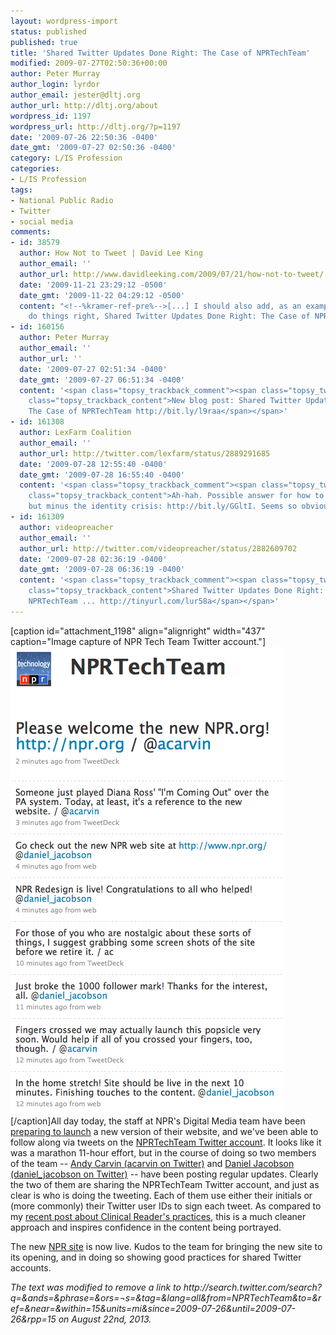 ```yaml
---
layout: wordpress-import
status: published
published: true
title: 'Shared Twitter Updates Done Right: The Case of NPRTechTeam'
modified: 2009-07-27T02:50:36+00:00
author: Peter Murray
author_login: lyrdor
author_email: jester@dltj.org
author_url: http://dltj.org/about
wordpress_id: 1197
wordpress_url: http://dltj.org/?p=1197
date: '2009-07-26 22:50:36 -0400'
date_gmt: '2009-07-27 02:50:36 -0400'
category: L/IS Profession
categories:
- L/IS Profession
tags:
- National Public Radio
- Twitter
- social media
comments:
- id: 38579
  author: How Not to Tweet | David Lee King
  author_email: ''
  author_url: http://www.davidleeking.com/2009/07/21/how-not-to-tweet/
  date: '2009-11-21 23:29:12 -0500'
  date_gmt: '2009-11-22 04:29:12 -0500'
  content: "<!--%kramer-ref-pre%-->[...] I should also add, as an example of how to
    do things right, Shared Twitter Updates Done Right: The Case of NPRTechTeam [...]<!--%kramer-ref-post%-->"
- id: 160156
  author: Peter Murray
  author_email: ''
  author_url: ''
  date: '2009-07-27 02:51:34 -0400'
  date_gmt: '2009-07-27 06:51:34 -0400'
  content: '<span class="topsy_trackback_comment"><span class="topsy_twitter_username"><span
    class="topsy_trackback_content">New blog post: Shared Twitter Updates Done Right:
    The Case of NPRTechTeam http://bit.ly/l9raa</span></span>'
- id: 161308
  author: LexFarm Coalition
  author_email: ''
  author_url: http://twitter.com/lexfarm/status/2889291685
  date: '2009-07-28 12:55:40 -0400'
  date_gmt: '2009-07-28 16:55:40 -0400'
  content: '<span class="topsy_trackback_comment"><span class="topsy_twitter_username"><span
    class="topsy_trackback_content">Ah-hah. Possible answer for how to tweet as @lexfarm
    but minus the identity crisis: http://bit.ly/GGltI. Seems so obvious. / @lbjay</span></span>'
- id: 161309
  author: videopreacher
  author_email: ''
  author_url: http://twitter.com/videopreacher/status/2882609702
  date: '2009-07-28 02:36:19 -0400'
  date_gmt: '2009-07-28 06:36:19 -0400'
  content: '<span class="topsy_trackback_comment"><span class="topsy_twitter_username"><span
    class="topsy_trackback_content">Shared Twitter Updates Done Right: The Case of
    NPRTechTeam ... http://tinyurl.com/lur58a</span></span>'
---
```

<p>[caption id="attachment_1198" align="alignright" width="437" caption="Image capture of NPR Tech Team Twitter account."]<span class="removed_link" title="http://search.twitter.com/search?q=&amp;ands=&amp;phrase=&amp;ors=&amp;nots=&amp;tag=&amp;lang=all&amp;from=NPRTechTeam&amp;to=&amp;ref=&amp;near=&amp;within=15&amp;units=mi&amp;since=2009-07-26&amp;until=2009-07-26&amp;rpp=15"><img src="/assets/images/2009/07/NPRTechTeam.png" alt="Image capture of NPR Tech Team Twitter account." title="NPRTechTeam" width="437" height="747" class="size-full wp-image-1198" /></span>[/caption]All day today, the staff at NPR's Digital Media team have been <a href="http://www.npr.org/blogs/inside/2009/07/coming_soon_a_brand_new_nprorg.html" title="NPR: Coming Soon: A Brand New NPR.org">preparing to launch</a> a new version of their website, and we've been able to follow along via tweets on the <a href="http://twitter.com/nprtechteam" title="http://twitter.com/nprtechteam">NPRTechTeam Twitter account</a>.  It looks like it was a marathon 11-hour effort, but in the course of doing so two members of the team -- <a href="http://twitter.com/acarvin" title="http://twitter.com/acarvin">Andy Carvin (acarvin on Twitter)</a> and <a href="http://twitter.com/daniel_jacobson" title="http://twitter.com/daniel_jacobson">Daniel Jacobson (daniel_jacobson on Twitter)</a> -- have been posting regular updates.  Clearly the two of them are sharing the NPRTechTeam Twitter account, and just as clear is who is doing the tweeting.  Each of them use either their initials or (more commonly) their Twitter user IDs to sign each tweet.  As compared to my <a href="/article/clinical-reader-background/">recent post about Clinical Reader's practices</a>, this is a much cleaner approach and inspires confidence in the content being portrayed.</p>
<p>The new <a href="http://www.npr.org/" rel="homepage" title="National Public Radio homepage">NPR site</a> is now live.  Kudos to the team for bringing the new site to its opening, and in doing so showing good practices for shared Twitter accounts. <br clear="all" />
<p style="padding:0;margin:0;font-style:italic;" class="removed_link">The text was modified to remove a link to http://search.twitter.com/search?q=&ands=&phrase=&ors=&nots=&tag=&lang=all&from=NPRTechTeam&to=&ref=&near=&within=15&units=mi&since=2009-07-26&until=2009-07-26&rpp=15 on August 22nd, 2013.</p>
